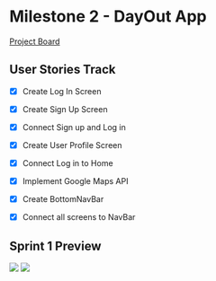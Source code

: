 # Milestone 2 - DayOut App

[Project Board](https://github.com/orgs/DayOut-LLC/projects/1)

## User Stories Track
- [x] Create Log In Screen
- [x] Create Sign Up Screen
- [x] Connect Sign up and Log in
- [x] Create User Profile Screen
- [x] Connect Log in to Home
- [x] Implement Google Maps API
- [x] Create BottomNavBar
- [x] Connect all screens to NavBar


## Sprint 1 Preview

<img src="http://g.recordit.co/lL51S4T8AM.gif">      <img src="http://g.recordit.co/XjlA1DupDx.gif">

